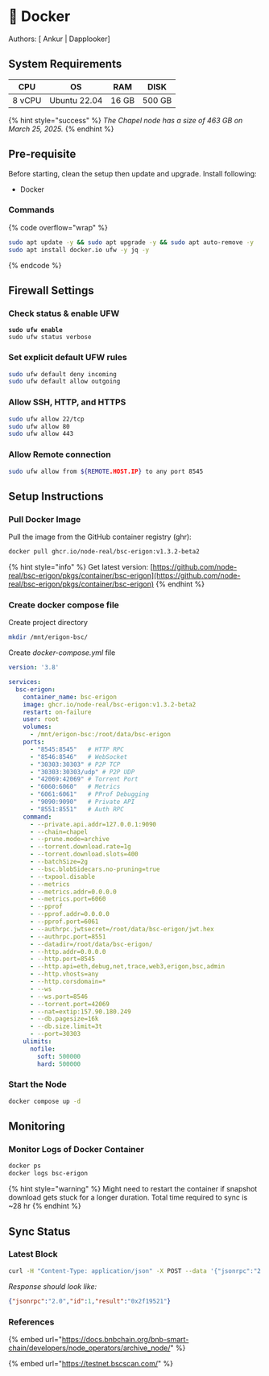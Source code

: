 # 🐳 Docker

Authors: \[ Ankur | Dapplooker]

## System Requirements

<table data-full-width="false"><thead><tr><th>CPU</th><th>OS</th><th>RAM</th><th>DISK</th></tr></thead><tbody><tr><td>8 vCPU</td><td>Ubuntu 22.04</td><td>16 GB</td><td>500 GB </td></tr></tbody></table>

{% hint style="success" %}
_The Chapel node has a size of 463 GB on March 25, 2025._
{% endhint %}

## Pre-requisite

Before starting, clean the setup then update and upgrade. Install following:

* Docker

### **Commands**

{% code overflow="wrap" %}
```bash
sudo apt update -y && sudo apt upgrade -y && sudo apt auto-remove -y
sudo apt install docker.io ufw -y jq -y
```
{% endcode %}

## Firewall Settings

### Check status & enable UFW&#x20;

<pre class="language-bash"><code class="lang-bash"><strong>sudo ufw enable
</strong>sudo ufw status verbose
</code></pre>

### Set explicit default UFW rules

```bash
sudo ufw default deny incoming
sudo ufw default allow outgoing
```

### Allow SSH, HTTP, and HTTPS

```bash
sudo ufw allow 22/tcp
sudo ufw allow 80
sudo ufw allow 443
```

### Allow Remote connection

```bash
sudo ufw allow from ${REMOTE.HOST.IP} to any port 8545
```

## Setup Instructions&#x20;

### Pull Docker Image

Pull the image from the GitHub container registry (ghr):

```bash
docker pull ghcr.io/node-real/bsc-erigon:v1.3.2-beta2
```

{% hint style="info" %}
Get latest version: [https://github.com/node-real/bsc-erigon/pkgs/container/bsc-erigon](https://github.com/node-real/bsc-erigon/pkgs/container/bsc-erigon)
{% endhint %}

### Create docker compose file

Create project directory

```bash
mkdir /mnt/erigon-bsc/
```

Create _docker-compose.yml_ file

```yaml
version: '3.8'

services:
  bsc-erigon:
    container_name: bsc-erigon
    image: ghcr.io/node-real/bsc-erigon:v1.3.2-beta2
    restart: on-failure
    user: root
    volumes:
      - /mnt/erigon-bsc:/root/data/bsc-erigon
    ports:
      - "8545:8545"   # HTTP RPC
      - "8546:8546"   # WebSocket
      - "30303:30303" # P2P TCP
      - "30303:30303/udp" # P2P UDP
      - "42069:42069" # Torrent Port
      - "6060:6060"   # Metrics
      - "6061:6061"   # PProf Debugging
      - "9090:9090"   # Private API
      - "8551:8551"   # Auth RPC
    command:
      - --private.api.addr=127.0.0.1:9090
      - --chain=chapel
      - --prune.mode=archive
      - --torrent.download.rate=1g
      - --torrent.download.slots=400
      - --batchSize=2g
      - --bsc.blobSidecars.no-pruning=true
      - --txpool.disable
      - --metrics
      - --metrics.addr=0.0.0.0
      - --metrics.port=6060
      - --pprof
      - --pprof.addr=0.0.0.0
      - --pprof.port=6061
      - --authrpc.jwtsecret=/root/data/bsc-erigon/jwt.hex
      - --authrpc.port=8551
      - --datadir=/root/data/bsc-erigon/
      - --http.addr=0.0.0.0
      - --http.port=8545
      - --http.api=eth,debug,net,trace,web3,erigon,bsc,admin
      - --http.vhosts=any
      - --http.corsdomain=*
      - --ws
      - --ws.port=8546
      - --torrent.port=42069
      - --nat=extip:157.90.180.249
      - --db.pagesize=16k
      - --db.size.limit=3t
      - --port=30303
    ulimits:
      nofile:
        soft: 500000
        hard: 500000
```

### Start the Node

```bash
docker compose up -d 
```

## Monitoring

### Monitor Logs of Docker Container&#x20;

```bash
docker ps 
docker logs bsc-erigon
```

{% hint style="warning" %}
Might need to restart the container if snapshot download gets stuck for a longer duration. Total time required to sync is \~28 hr
{% endhint %}

## Sync Status

### Latest Block

```bash
curl -H "Content-Type: application/json" -X POST --data '{"jsonrpc":"2.0","method":"eth_blockNumber","params":[],"id":1}' http://localhost:8545
```

_Response should look like:_

```json
{"jsonrpc":"2.0","id":1,"result":"0x2f19521"}
```

### References

{% embed url="https://docs.bnbchain.org/bnb-smart-chain/developers/node_operators/archive_node/" %}

{% embed url="https://testnet.bscscan.com/" %}
